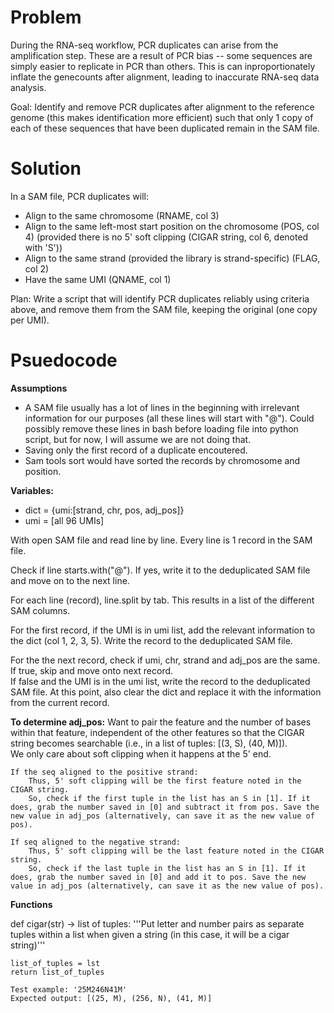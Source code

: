 # Problem
During the RNA-seq workflow, PCR duplicates can arise from the amplification step. These are a result of PCR bias -- some sequences are simply easier to replicate in PCR than others. This is can inproportionately inflate the genecounts after alignment, leading to inaccurate RNA-seq data analysis. 

Goal: Identify and remove PCR duplicates after alignment to the reference genome (this makes identification more efficient) such that only 1 copy of each of these sequences that have been duplicated remain in the SAM file.

# Solution
In a SAM file, PCR duplicates will: 
* Align to the same chromosome (RNAME, col 3) 
* Align to the same left-most start position on the chromosome (POS, col 4) (provided there is no 5' soft clipping (CIGAR string, col 6, denoted with 'S')) 
* Align to the same strand (provided the library is strand-specific) (FLAG, col 2) 
* Have the same UMI (QNAME, col 1)

Plan: Write a script that will identify PCR duplicates reliably using criteria above, and remove them from the SAM file, keeping the original (one copy per UMI). 

# Psuedocode
**Assumptions**
* A SAM file usually has a lot of lines in the beginning with irrelevant information for our purposes (all these lines will start with "@"). Could possibly remove these lines in bash before loading file into python script, but for now, I will assume we are not doing that.
* Saving only the first record of a duplicate encoutered. 
* Sam tools sort would have sorted the records by chromosome and position.

**Variables:**
* dict = {umi:[strand, chr, pos, adj_pos]}
* umi = [all 96 UMIs] 

With open SAM file and read line by line. Every line is 1 record in the SAM file. 

Check if line starts.with("@"). If yes, write it to the deduplicated SAM file and move on to the next line.

For each line (record), line.split by tab. This results in a list of the different SAM columns. 

For the first record, if the UMI is in umi list, add the relevant information to the dict (col 1, 2, 3, 5). Write the record to the deduplicated SAM file. 

For the the next record, check if umi, chr, strand and adj_pos are the same. \
    If true, skip and move onto next record. \
    If false and the UMI is in the umi list, write the record to the deduplicated SAM file. At this point, also clear the dict and replace it with the information from the current record. 

**To determine adj_pos:**
    Want to pair the feature and the number of bases within that feature, independent of the other features so that the CIGAR string becomes searchable (i.e., in a list of tuples: [(3, S), (40, M)]). \
    We only care about soft clipping when it happens at the 5' end. 
    
    If the seq aligned to the positive strand: 
        Thus, 5' soft clipping will be the first feature noted in the CIGAR string. 
        So, check if the first tuple in the list has an S in [1]. If it does, grab the number saved in [0] and subtract it from pos. Save the new value in adj_pos (alternatively, can save it as the new value of pos).
    
    If seq aligned to the negative strand:
        Thus, 5' soft clipping will be the last feature noted in the CIGAR string. 
        So, check if the last tuple in the list has an S in [1]. If it does, grab the number saved in [0] and add it to pos. Save the new value in adj_pos (alternatively, can save it as the new value of pos).


**Functions**

def cigar(str) -> list of tuples: 
    '''Put letter and number pairs as separate tuples within a list when given a string (in this case, it will be a cigar string)'''

    list_of_tuples = lst 
    return list_of_tuples 

    Test example: '25M246N41M' 
    Expected output: [(25, M), (256, N), (41, M)]

